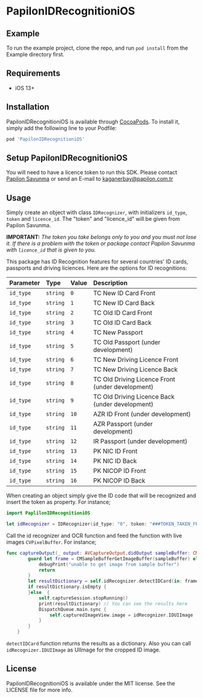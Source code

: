 # PapilonIDRecognitioniOS


## Example

To run the example project, clone the repo, and run `pod install` from the Example directory first.

## Requirements
- iOS 13+

## Installation

PapilonIDRecognitioniOS is available through [CocoaPods](https://cocoapods.org). To install
it, simply add the following line to your Podfile:

```ruby
pod 'PapilonIDRecognitioniOS'
```
## Setup PapilonIDRecognitioniOS
You will need to have a licence token to run this SDK. Please contact [Papilon Savunma](https://papilon.com.tr/tr/) or send an E-mail to kaganerbay@papilon.com.tr

## Usage

Simply create an object with class `IDRecognizer`, with initializers `id_type`, `token` and `licence_id`. The "token" and "licence_id" will be given from Papilon Savunma.


**IMPORTANT:** *The token you take belongs only to you and you must not lose it. If there is a problem with the token or package contact Papilon Savunma with `licence_id` that is given to you.*

This package has ID Recognition features for several countries' ID cards, passports and driving liciences.
Here are the options for ID recognitions:


| Parameter | Type     | Value | Description |
| :-------- | :------- | :---- | :------------------------- |
| `id_type` | `string` | `0`   | TC New ID Card Front |
| `id_type` | `string` | `1`   | TC New ID Card Back |
| `id_type` | `string` | `2`   | TC Old ID Card Front |
| `id_type` | `string` | `3`   | TC Old ID Card Back |
| `id_type` | `string` | `4`   | TC New Passport |
| `id_type` | `string` | `5`   | TC Old Passport (under development)| 
| `id_type` | `string` | `6`   | TC New Driving Licence Front |
| `id_type` | `string` | `7`   | TC New Driving Licence Back |
| `id_type` | `string` | `8`   | TC Old Driving Licence Front (under development)|
| `id_type` | `string` | `9`   | TC Old Driving Licence Back (under development)|
| `id_type` | `string` | `10`  | AZR ID Front (under development)| 
| `id_type` | `string` | `11`  | AZR Passport (under development)| 
| `id_type` | `string` | `12`  | IR Passport (under development)| 
| `id_type` | `string` | `13`  | PK NIC ID Front |
| `id_type` | `string` | `14`  | PK NIC ID Back |
| `id_type` | `string` | `15`  | PK NICOP ID Front |
| `id_type` | `string` | `16`  | PK NICOP ID Back |

When creating an object simply give the ID code that will be recognized and insert the token as property. For instance;

```swift
import PaplilonIDRecognitioniOS

let idRecognizer = IDRecognizer(id_type: "0", token: "###TOKEN_TAKEN_FROM_PAPILON###", licence_id: "###LICENCE_ID_TAKEN_FROM_PAPILION###")
```

Call the id recognizer and OCR function and feed the function with live images `CVPixelBuffer`. For instance;


```swift
func captureOutput(_ output: AVCaptureOutput,didOutput sampleBuffer: CMSampleBuffer,from connection: AVCaptureConnection) {
        guard let frame = CMSampleBufferGetImageBuffer(sampleBuffer) else {
            debugPrint("unable to get image from sample buffer")
            return
        }
        let resultDictionary = self.idRecognizer.detectIDCard(in: frame)
        if resultDictionary.isEmpty {
        }else  {
            self.captureSession.stopRunning()
            print(resultDictionary) // You can see the results here
            DispatchQueue.main.sync {
                self.capturedImageView.image = idRecognizer.IDUIImage
            }
        }
    }
```
`detectIDCard` function returns the results as a dictionary. Also you can call `idRecognizer.IDUIImage` as UIImage for the cropped ID image.

## License

PapilonIDRecognitioniOS is available under the MIT license. See the LICENSE file for more info.
